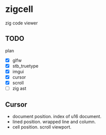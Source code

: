 # zigcell
zig code viewer

## TODO
plan

- [x] glfw
- [x] stb_truetype
- [x] imgui
- [x] cursor
- [x] scroll
- [ ] zig ast

## Cursor

* document position. index of u16 document.
* lined position. wrapped line and column.
* cell position. scroll viewport.
